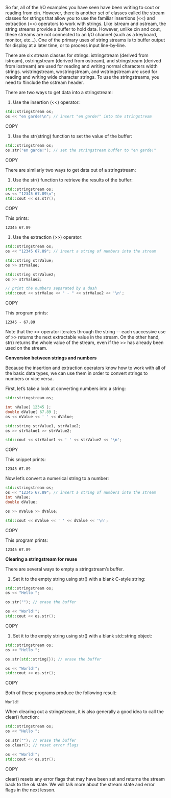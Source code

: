 So far, all of the I/O examples you have seen have been writing to cout or reading from cin. However, there is another set of classes called the stream classes for strings that allow you to use the familiar insertions (<<) and extraction (>>) operators to work with strings. Like istream and ostream, the string streams provide a buffer to hold data. However, unlike cin and cout, these streams are not connected to an I/O channel (such as a keyboard, monitor, etc…). One of the primary uses of string streams is to buffer output for display at a later time, or to process input line-by-line.

There are six stream classes for strings: istringstream (derived from istream), ostringstream (derived from ostream), and stringstream (derived from iostream) are used for reading and writing normal characters width strings. wistringstream, wostringstream, and wstringstream are used for reading and writing wide character strings. To use the stringstreams, you need to #include the sstream header.

There are two ways to get data into a stringstream:

1. Use the insertion (<<) operator:

```cpp
std::stringstream os;
os << "en garde!\n"; // insert "en garde!" into the stringstream
```

COPY

1. Use the str(string) function to set the value of the buffer:

```cpp
std::stringstream os;
os.str("en garde!"); // set the stringstream buffer to "en garde!"
```

COPY

There are similarly two ways to get data out of a stringstream:

1. Use the str() function to retrieve the results of the buffer:

```cpp
std::stringstream os;
os << "12345 67.89\n";
std::cout << os.str();
```

COPY

This prints:

```
12345 67.89
```

1. Use the extraction (>>) operator:

```cpp
std::stringstream os;
os << "12345 67.89"; // insert a string of numbers into the stream

std::string strValue;
os >> strValue;

std::string strValue2;
os >> strValue2;

// print the numbers separated by a dash
std::cout << strValue << " - " << strValue2 << '\n';
```

COPY

This program prints:

```
12345 - 67.89
```

Note that the >> operator iterates through the string -- each successive use of >> returns the next extractable value in the stream. On the other hand, str() returns the whole value of the stream, even if the >> has already been used on the stream.

**Conversion between strings and numbers**

Because the insertion and extraction operators know how to work with all of the basic data types, we can use them in order to convert strings to numbers or vice versa.

First, let’s take a look at converting numbers into a string:

```cpp
std::stringstream os;

int nValue{ 12345 };
double dValue{ 67.89 };
os << nValue << ' ' << dValue;

std::string strValue1, strValue2;
os >> strValue1 >> strValue2;

std::cout << strValue1 << ' ' << strValue2 << '\n';
```

COPY

This snippet prints:

```
12345 67.89
```

Now let’s convert a numerical string to a number:

```cpp
std::stringstream os;
os << "12345 67.89"; // insert a string of numbers into the stream
int nValue;
double dValue;

os >> nValue >> dValue;

std::cout << nValue << ' ' << dValue << '\n';
```

COPY

This program prints:

```
12345 67.89
```

**Clearing a stringstream for reuse**

There are several ways to empty a stringstream’s buffer.

1. Set it to the empty string using str() with a blank C-style string:

```cpp
std::stringstream os;
os << "Hello ";

os.str(""); // erase the buffer

os << "World!";
std::cout << os.str();
```

COPY

1. Set it to the empty string using str() with a blank std::string object:

```cpp
std::stringstream os;
os << "Hello ";

os.str(std::string{}); // erase the buffer

os << "World!";
std::cout << os.str();
```

COPY

Both of these programs produce the following result:

```
World!
```

When clearing out a stringstream, it is also generally a good idea to call the clear() function:

```cpp
std::stringstream os;
os << "Hello ";

os.str(""); // erase the buffer
os.clear(); // reset error flags

os << "World!";
std::cout << os.str();
```

COPY

clear() resets any error flags that may have been set and returns the stream back to the ok state. We will talk more about the stream state and error flags in the next lesson.